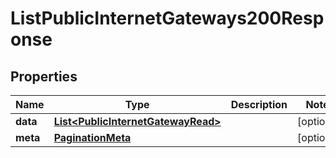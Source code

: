 

# ListPublicInternetGateways200Response


## Properties

| Name | Type | Description | Notes |
|------------ | ------------- | ------------- | -------------|
|**data** | [**List&lt;PublicInternetGatewayRead&gt;**](PublicInternetGatewayRead.md) |  |  [optional] |
|**meta** | [**PaginationMeta**](PaginationMeta.md) |  |  [optional] |



